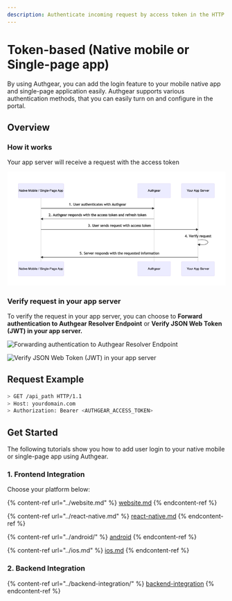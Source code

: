 ```yaml
---
description: Authenticate incoming request by access token in the HTTP header.
---
```


# Token-based (Native mobile or Single-page app)

By using Authgear, you can add the login feature to your mobile native app and single-page application easily. Authgear supports various authentication methods, that you can easily turn on and configure in the portal.

## **Overview**

### **How it works**

Your app server will receive a request with the access token

![](../../.gitbook/assets/token-based-authentication.png)

### Verify request in your app server

To verify the request in your app server, you can choose to **Forward authentication to Authgear Resolver Endpoint** or **Verify JSON Web Token (JWT) in your app server.**

![Forwarding authentication to Authgear Resolver Endpoint](https://mermaid.ink/img/eyJjb2RlIjoiZmxvd2NoYXJ0IFREXG4gICAgYXV0aGdlYXJbQXV0aGdlYXJdXG4gICAgYXBwW1lvdXIgQXBwIFNlcnZlcl1cbiAgICBcbiAgICBhcHAgLS0-IHwgRm9yd2FyZCBhdXRoZW50aWNhdGlvbiB0byA8YnIvPiBBdXRoZ2VhciByZXNvbHZlciBlbmRwb2ludCB8IGF1dGhnZWFyXG4iLCJtZXJtYWlkIjp7InRoZW1lIjoiZGVmYXVsdCJ9LCJ1cGRhdGVFZGl0b3IiOmZhbHNlfQ)

![Verify JSON Web Token (JWT) in your app server](https://mermaid.ink/img/eyJjb2RlIjoiZmxvd2NoYXJ0IFREXG4gICAgYXBwW1lvdXIgQXBwIFNlcnZlcl1cbiAgICBcbiAgICBhcHAgLS0-IHxWZXJpZnkgSldUIHRva2VuIHwgYXBwXG4iLCJtZXJtYWlkIjp7InRoZW1lIjoiZGVmYXVsdCJ9LCJ1cGRhdGVFZGl0b3IiOmZhbHNlfQ)

## Request Example

```bash
> GET /api_path HTTP/1.1
> Host: yourdomain.com
> Authorization: Bearer <AUTHGEAR_ACCESS_TOKEN>
```

## Get Started

The following tutorials show you how to add user login to your native mobile or single-page app using Authgear.

### 1. Frontend Integration

Choose your platform below:

{% content-ref url="../website.md" %}
[website.md](../website.md)
{% endcontent-ref %}

{% content-ref url="../react-native.md" %}
[react-native.md](../react-native.md)
{% endcontent-ref %}

{% content-ref url="../android/" %}
[android](../android/)
{% endcontent-ref %}

{% content-ref url="../ios.md" %}
[ios.md](../ios.md)
{% endcontent-ref %}

### 2. Backend Integration

{% content-ref url="../backend-integration/" %}
[backend-integration](../backend-integration/)
{% endcontent-ref %}
